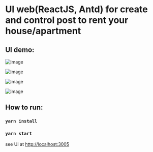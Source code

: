 # UI web(ReactJS, Antd) for create and control post to rent your house/apartment 

## UI demo:

![image](https://user-images.githubusercontent.com/39639507/134832621-afae0997-8f24-4c03-9b6d-af7ff3e5d56e.png)

![image](https://user-images.githubusercontent.com/39639507/134832645-15ee81de-740b-4aa6-97fd-8e62deaa767b.png)

![image](https://user-images.githubusercontent.com/39639507/134832664-b7678af1-a75e-491c-bc75-fd2c81eb4067.png)

![image](https://user-images.githubusercontent.com/39639507/134832735-1fa764c3-7993-4619-a3a4-f281a272b4d5.png)


## How to run:

### `yarn install`

### `yarn start`

see UI at [http://localhost:3005](http://localhost:3005)
